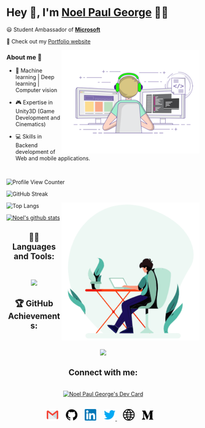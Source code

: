 

# Hey 👋, I'm [Noel Paul George](https://github.com/Noel6161131110) 👨‍💻



:smiley: Student Ambassador of **[Microsoft](https://studentambassadors.microsoft.com/en-US/studentambassadors/profile/5ca52ffc-9b1b-4afd-a5ba-d932e6eda8bf)** 


💫 Check out my [Portfolio website](https://delightful-bay-08b850500.2.azurestaticapps.net/)



<!--  <img align="center" src="https://github.com/Noel6161131110/Noel6161131110/blob/main/assets/noel_paul_anim.gif" width="500"/> -->



<img align="right" alt="Code gif" src="https://github.com/Noel6161131110/Noel6161131110/blob/main/assets/coding-freak.gif" width="360"/>

### About me :eyes:

- 🎯 Machine learning | Deep learning | Computer vision 

- 🎮 Expertise in Unity3D (Game Development and Cinematics)

- 💻 Skills in Backend development of Web and mobile applications.

<br>

![Profile View Counter](https://komarev.com/ghpvc/?username=Noel6161131110)

![GitHub Streak](https://streak-stats.demolab.com/?user=Noel6161131110&theme=github-green-purple)



<img align="right" alt="Code gif" src="https://github.com/Noel6161131110/Noel6161131110/blob/main/assets/coding.gif" width="360"/>



![Top Langs](https://github-readme-stats.vercel.app/api/top-langs/?username=Noel6161131110&layout=compact&theme=github_dark)

[![Noel's github stats](https://github-readme-stats.vercel.app/api?username=Noel6161131110&layout=compact&theme=github_dark)](https://github.com/Noel6161131110/github-readme-stats)

<h2 align="center"> 👨‍💻 Languages and Tools:</h2>
<br />

<p align="center">
  <a href="https://skillicons.dev">
    <img src="https://skillicons.dev/icons?i=python,vercel,linux,tensorflow,vscode,html,css,unity,java,azure,postman,javascript,c,git,md,github,bash,cpp,discord,docker,firebase,nginx,flask,githubactions,visualstudio,mongodb,mysql,netlify,postgres,powershell,cs,latex,&perline=8" />
  </a>
</p>



<!--  [![Noel's github activity graph](https://github-readme-activity-graph.cyclic.app/graph?username=Noel6161131110&theme=tokyo-night)](https://github.com/Noel6161131110/github-readme-activity-graph)
<br><br> -->

<h2 align="center"> 🏆 GitHub Achievements:</h2>

<br/>

<p align="center">
<a href="#"><img src="https://github-profile-trophy.vercel.app/?username=Noel6161131110&row=1&theme=discord"></a>
</p>

<h2 align="center">  Connect with me:</h2>
<br/>
<div align="center">
<a href="https://app.daily.dev/noel_paul_george"><img src="https://api.daily.dev/devcards/2a35e3297fe9449398fde5b51437bcdd.png?r=uc4" width="400" alt="Noel Paul George's Dev Card"/></a>
</div>
<br/>

<p align="center">
 <a href="mailto:noel.paul.george.01052003@gmail.com"><img src="https://github.com/Noel6161131110/Noel6161131110/blob/main/assets/gmail.svg" width="30px" alt="mail"></a> &nbsp; &nbsp;
   <a href="https://github.com/Noel6161131110"><img src="https://github.com/Noel6161131110/Noel6161131110/blob/main/assets/github.svg" width="30px" alt="mail"></a> &nbsp; &nbsp;
  <a href="https://www.linkedin.com/in/noel-paul-george-5708ba205"><img src="https://github.com/Noel6161131110/Noel6161131110/blob/main/assets/linkedin.svg" width="30px" alt="LinkedIn"></a> &nbsp; &nbsp;
  <a href="https://twitter.com/NoelGeo62464634"><img src="https://github.com/Noel6161131110/Noel6161131110/blob/main/assets/twitter.svg" width="30px" alt="Twitter">     </a> &nbsp; &nbsp;
    <a href="http://noelpaulgeorge.me/"><img src="https://github.com/Noel6161131110/Noel6161131110/blob/main/assets/site.svg" width="30px" alt="site"></a> &nbsp; &nbsp;
  <a href="https://medium.com/@noelpaulgeorge"><img src="https://github.com/Noel6161131110/Noel6161131110/blob/main/assets/medium.svg" width="30px" alt="medium"></a> &nbsp; &nbsp;
</p>
&nbsp; &nbsp;


